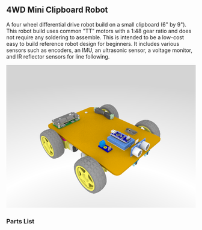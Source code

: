 
## 4WD Mini Clipboard Robot

A four wheel differential drive robot build on a small clipboard (6" by 9"). This robot build uses common "TT" motors with a 1:48 gear ratio and does not require any soldering to assemble. This is intended to be a low-cost easy to build reference robot design for beginners. It includes various sensors such as encoders, an IMU, an ultrasonic sensor, a voltage monitor, and IR reflector sensors for line following.

![](../../img/4wd_mini_render.png)


### Parts List

